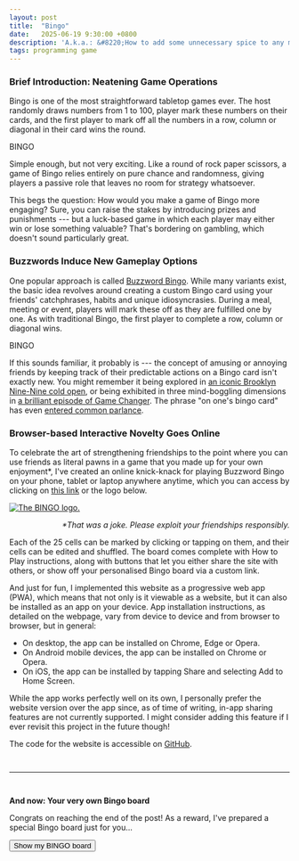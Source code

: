 ```yaml
---
layout: post
title:  "Bingo"
date:   2025-06-19 9:30:00 +0800
description: 'A.k.a.: &#8220;How to add some unnecessary spice to any meal or event&#8221;.'
tags: programming game
---
```


### Brief Introduction: Neatening Game Operations

Bingo is one of the most straightforward tabletop games ever. The host randomly draws numbers from 1 to 100, player mark these numbers on their cards, and the first player to mark off all the numbers in a row, column or diagonal in their card wins the round.

<div class="bingo-board" id="board1" style="margin-bottom: 1em">
    <div class="bingo-heading">
        <div class="bingo-title">
            BINGO
        </div>
    </div>
    <div class="bingo-content">
        <div class="bingo-grid">
            <!-- Cells go here, added by JS -->
        </div>
    </div>
</div>

Simple enough, but not very exciting. Like a round of rock paper scissors, a game of Bingo relies entirely on pure chance and randomness, giving players a passive role that leaves no room for strategy whatsoever.

This begs the question: How would you make a game of Bingo more engaging? Sure, you can raise the stakes by introducing prizes and punishments --- but a luck-based game in which each player may either win or lose something valuable? That's bordering on gambling, which doesn't sound particularly great.


### Buzzwords Induce New Gameplay Options

One popular approach is called [Buzzword Bingo](https://en.wikipedia.org/wiki/Buzzword_bingo#Creation_and_popularization). While many variants exist, the basic idea revolves around creating a custom Bingo card using your friends' catchphrases, habits and unique idiosyncrasies. During a meal, meeting or event, players will mark these off as they are fulfilled one by one. As with traditional Bingo, the first player to complete a row, column or diagonal wins.

<div class="bingo-board" id="board2" style="margin-bottom: 1em">
    <div class="bingo-heading">
        <div class="bingo-title">
            BINGO
        </div>
    </div>
    <div class="bingo-content">
        <div class="bingo-grid">
            <!-- Cells go here, added by JS -->
        </div>
    </div>
</div>



If this sounds familiar, it probably is --- the concept of amusing or annoying friends by keeping track of their predictable actions on a Bingo card isn't exactly new. You might remember it being explored in [an iconic Brooklyn Nine-Nine cold open](https://www.youtube.com/watch?v=mhMsrJce09w), or being exhibited in three mind-boggling dimensions in [a brilliant episode of Game Changer](https://www.dropout.tv/videos/bingo). The phrase "on one's bingo card" has even [entered common parlance](https://www.merriam-webster.com/dictionary/bingo%20card).



### Browser-based Interactive Novelty Goes Online

To celebrate the art of strengthening friendships to the point where you can use friends as literal pawns in a game that you made up for your own enjoyment\*, I've created an online knick-knack for playing Buzzword Bingo on your phone, tablet or laptop anywhere anytime, which you can access by clicking on [this link](https://raphaellith.github.io/Bingo/) or the logo below.

<a href="https://raphaellith.github.io/Bingo/"><img src="{{ site.baseurl }}/assets/2025-06-21/bingo-logo.png" alt="The BINGO logo." id="bingo-logo"></a>

<p style="text-align: right; font-style: italic;">*That was a joke. Please exploit your friendships responsibly.</p>

Each of the 25 cells can be marked by clicking or tapping on them, and their cells can be edited and shuffled. The board comes complete with How to Play instructions, along with buttons that let you either share the site with others, or show off your personalised Bingo board via a custom link.

And just for fun, I implemented this website as a progressive web app (PWA), which means that not only is it viewable as a website, but it can also be installed as an app on your device. App installation instructions, as detailed on the webpage, vary from device to device and from browser to browser, but in general:

- On desktop, the app can be installed on Chrome, Edge or Opera.
- On Android mobile devices, the app can be installed on Chrome or Opera.
- On iOS, the app can be installed by tapping Share and selecting Add to Home Screen.

While the app works perfectly well on its own, I personally prefer the website version over the app since, as of time of writing, in-app sharing features are not currently supported. I might consider adding this feature if I ever revisit this project in the future though!

The code for the website is accessible on <a href="https://github.com/raphaellith/Bingo" target="_blank">GitHub</a>.

<hr id="ending-hr" style="margin-top: 3em; margin-bottom: 3em;">

<div class="highlight-block" id="ending-highlight-block">
    <p><b>And now: Your very own Bingo board</b></p>
    <p>Congrats on reaching the end of the post! As a reward, I've prepared a special Bingo board just for you...</p>
    <button id="show-final-board-button" style="display: block;" onclick="onClickShowFinalBoard()">Show my BINGO board</button>
    <!--  -->
    <div class="bingo-board" id="board3" style="display: none;">
        <div class="bingo-heading">
            <div class="bingo-title">
                BINGO
            </div>
        </div>
        <div class="bingo-content">
            <div class="bingo-grid">
                <!-- Cells go here, added by JS -->
            </div>
        </div>
    </div>
    <p style="margin-top: 1em;">
        <div id="final-win" style="opacity: 0;">That's Bingo! Well done.</div>
        <div id="final-loss" style="opacity: 0;">Ah, no Bingo. You win some, you lose some, I guess.</div>
    </p>
</div>



<script src="https://cdn.jsdelivr.net/npm/canvas-confetti@1.9.3/dist/confetti.browser.min.js"></script>
<script src="{{ site.baseurl }}/assets/2025-06-21/index.js"></script>
<script src="{{ site.baseurl }}/assets/2025-06-21/heading-highlight.js"></script>
<script src="{{ site.baseurl }}/assets/2025-06-21/final-section.js"></script>
<link rel="stylesheet" href="{{ site.baseurl }}/assets/2025-06-21/style.css">